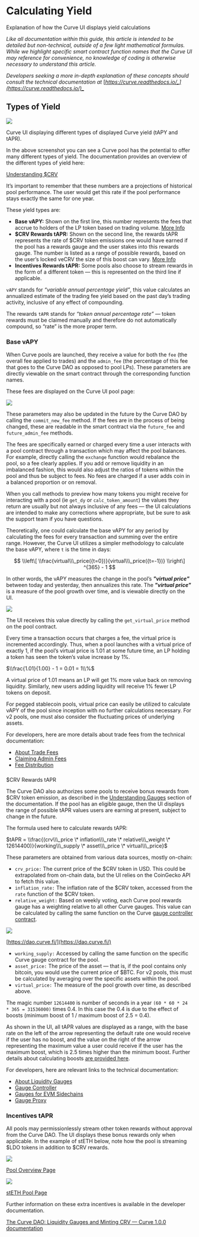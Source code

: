 # Calculating Yield

Explanation of how the Curve UI displays yield calculations

_Like all documentation within this guide, this article is intended to be detailed but non-technical, outside of a few light mathematical formulas. While we highlight specific smart contract function names that the Curve UI may reference for convenience, no knowledge of coding is otherwise necessary to understand this article._

_Developers seeking a more in-depth explanation of these concepts should consult the technical documentation at_ [_https://curve.readthedocs.io/_](https://curve.readthedocs.io/)_​_

## Types of Yield

![](https://2254922201-files.gitbook.io/~/files/v0/b/gitbook-x-prod.appspot.com/o/spaces%2F-MFA0rQI3SzfbVFgp3Ic%2Fuploads%2FuU5W9iUW3C2C8XLwunvN%2Fimage.png?alt=media&token=ea3b4fe0-1297-4df0-9f45-71860c323d60)

Curve UI displaying different types of displayed Curve yield (tAPY and tAPR).

In the above screenshot you can see a Curve pool has the potential to offer many different types of yield. The documentation provides an overview of the different types of yield here:

[Understanding $CRV](/crv-token/understanding-crv)

It’s important to remember that these numbers are a projections of historical pool performance. The user would get this rate if the pool performance stays exactly the same for one year.

These yield types are:

*   **Base vAPY:** Shown on the first line, this number represents the fees that accrue to holders of the LP token based on trading volume. [More Info](https://resources.curve.fi/lp/understanding-curve-pools)​
*   **$CRV Rewards tAPR:** Shown on the second line, the rewards tAPR represents the rate of $CRV token emissions one would have earned if the pool has a rewards gauge and the user stakes into this rewards gauge. The number is listed as a range of possible rewards, based on the user’s locked veCRV the size of this boost can vary. [More Info](https://resources.curve.fi/reward-gauges/understanding-gauges)​
*   **Incentives Rewards tAPR:** Some pools also choose to stream rewards in the form of a different token — this is represented on the third line if applicable.

`vAPY` stands for _“variable annual percentage yield”_, this value calculates an annualized estimate of the trading fee yield based on the past day’s trading activity, inclusive of any effect of compounding.

The rewards `tAPR` stands for _“token annual percentage rate”_ — token rewards must be claimed manually and therefore do not automatically compound, so “rate” is the more proper term.

### Base vAPY

When Curve pools are launched, they receive a value for both the `fee` (the overall fee applied to trades) and the `admin_fee` (the percentage of this fee that goes to the Curve DAO as opposed to pool LPs). These parameters are directly viewable on the smart contract through the corresponding function names.

These fees are displayed on the Curve UI pool page:

![](https://2254922201-files.gitbook.io/~/files/v0/b/gitbook-x-prod.appspot.com/o/spaces%2F-MFA0rQI3SzfbVFgp3Ic%2Fuploads%2FOdWnoPKYUYbnkdJk3hcB%2Fimage.png?alt=media&token=8a6f3f31-39aa-413d-90b5-cdd6cb9859a9)

These parameters may also be updated in the future by the Curve DAO by calling the `commit_new_fee` method. If the fees are in the process of being changed, these are readable in the smart contract via the `future_fee` and `future_admin_fee` methods.

The fees are specifically earned or charged every time a user interacts with a pool contract through a transaction which may affect the pool balances. For example, directly calling the `exchange` function would rebalance the pool, so a fee clearly applies. If you add or remove liquidity in an imbalanced fashion, this would also adjust the ratios of tokens within the pool and thus be subject to fees. No fees are charged if a user adds coin in a balanced proportion or on removal.

When you call methods to preview how many tokens you might receive for interacting with a pool (ie `get_dy` or `calc_token_amount`) the values they return are usually but not always inclusive of any fees — the UI calculations are intended to make any corrections where appropriate, but be sure to ask the support team if you have questions.

Theoretically, one could calculate the base vAPY for any period by calculating the fees for every transaction and summing over the entire range. However, the Curve UI utilizes a simpler methodology to calculate the base vAPY, where `t` is the time in days:

$$
\\left\[ \\frac{virtual\\\_price({t=0})}{virtual\\\_price({t=-1})} \\right\] ^{365} - 1
$$

In other words, the vAPY measures the change in the pool’s _**"virtual price"**_ between today and yesterday, then annualizes this rate. The _**"virtual price"**_ is a measure of the pool growth over time, and is viewable directly on the UI.

![](https://2254922201-files.gitbook.io/~/files/v0/b/gitbook-x-prod.appspot.com/o/spaces%2F-MFA0rQI3SzfbVFgp3Ic%2Fuploads%2FqqcRLlYyvbn5A0bDD4WN%2Fimage.png?alt=media&token=f237c6ce-a9d6-4947-b419-35525b1752c3)


The UI receives this value directly by calling the `get_virtual_price` method on the pool contract.

Every time a transaction occurs that charges a fee, the virtual price is incremented accordingly. Thus, when a pool launches with a virtual price of exactly 1, if the pool’s virtual price is 1.01 at some future time, an LP holding a token has seen the token’s value increase by 1%.

$\\frac{1.01}{1.00} - 1 = 0.01 = 1\\%$

A virtual price of 1.01 means an LP will get 1% more value back on removing liquidity. Similarly, new users adding liquidity will receive 1% fewer LP tokens on deposit.

For pegged stablecoin pools, virtual price can easily be utilized to calculate vAPY of the pool since inception with no further calculations necessary. For v2 pools, one must also consider the fluctuating prices of underlying assets.

For developers, here are more details about trade fees from the technical documentation:

*   ​[About Trade Fees](https://curve.readthedocs.io/factory-deployer.html?highlight=fees#trade-fees)​
*   ​[Claiming Admin Fees](https://curve.readthedocs.io/factory-pools.html?highlight=fees#claiming-admin-fees)​
*   ​[Fee Distribution](https://curve.readthedocs.io/dao-fees.html?highlight=fees#fee-distribution)​
    

### 

$CRV Rewards tAPR[](#usdcrv-rewards-tapr)

The Curve DAO also authorizes some pools to receive bonus rewards from $CRV token emission, as described in the [Understanding Gauges](https://resources.curve.fi/reward-gauges/understanding-gauges) section of the documentation. If the pool has an eligible gauge, then the UI displays the range of possible tAPR values users are earning at present, subject to change in the future.

The formula used here to calculate rewards tAPR:

$tAPR = \\frac{(crv\\\_price \* inflation\\\_rate \* relative\\\_weight \* 12614400)}{working\\\_supply \* asset\\\_price \* virtual\\\_price}​​$

These parameters are obtained from various data sources, mostly on-chain:

*   `crv_price:` The current price of the $CRV token in USD. This could be extrapolated from on-chain data, but the UI relies on the CoinGecko API to fetch this value.
*   `inflation_rate:` The inflation rate of the $CRV token, accessed from the `rate` function of the $CRV token.
*   `relative_weight:` Based on weekly voting, each Curve pool rewards gauge has a weighting relative to all other Curve gauges. This value can be calculated by calling the same function on the Curve [gauge controller contract](https://curve.readthedocs.io/dao-gauges.html#the-gauge-controller).
    
![](https://2254922201-files.gitbook.io/~/files/v0/b/gitbook-x-prod.appspot.com/o/spaces%2F-MFA0rQI3SzfbVFgp3Ic%2Fuploads%2FkbK4WEzw5h5a4KRPjvt5%2Fimage.png?alt=media&token=7b88916f-c1ca-47c4-bb1c-5ba90180ef6a)

​[https://dao.curve.fi/](https://dao.curve.fi/)​

*   `working_supply:` Accessed by calling the same function on the specific Curve gauge contract for the pool.
*   `asset_price:` The price of the asset — that is, if the pool contains only bitcoin, you would use the current price of $BTC. For v2 pools, this must be calculated by averaging over the specific assets within the pool.
*   `virtual_price:` The measure of the pool growth over time, as described above.
    
The magic number `12614400` is number of seconds in a year `(60 * 60 * 24 * 365 = 31536000)` times 0.4. In this case the 0.4 is due to the effect of boosts (minimum boost of 1 / maximum boost of 2.5 = 0.4).

As shown in the UI, all tAPR values are displayed as a range, with the base rate on the left of the arrow representing the default rate one would receive if the user has no boost, and the value on the right of the arrow representing the maximum value a user could receive if the user has the maximum boost, which is 2.5 times higher than the minimum boost. Further details about calculating boosts [are provided here](https://resources.curve.fi/governance/vote-locking-boost#how-is-your-boost-calculated).

For developers, here are relevant links to the technical documentation:

*   ​[About Liquidity Gauges](https://curve.readthedocs.io/dao-gauges.html?highlight=gauge)​
*   ​[Gauge Controller](https://curve.readthedocs.io/dao-gauges.html#the-gauge-controller)​
*   ​[Gauges for EVM Sidechains](https://curve.readthedocs.io/dao-gauges-sidechain.html)​
*   ​[Gauge Proxy](https://curve.readthedocs.io/dao-ownership.html?highlight=gauge#gaugeproxy)​
    
### Incentives tAPR

All pools may permissionlessly stream other token rewards without approval from the Curve DAO. The UI displays these bonus rewards only when applicable. In the example of stETH below, note how the pool is streaming $LDO tokens in addition to $CRV rewards.

![](https://2254922201-files.gitbook.io/~/files/v0/b/gitbook-x-prod.appspot.com/o/spaces%2F-MFA0rQI3SzfbVFgp3Ic%2Fuploads%2FeVepA0567eDpywgwnLm5%2Fimage.png?alt=media&token=ac4507a4-8ef3-4647-9dc7-e43ba1e595e7)

​[Pool Overview Page](https://curve.fi/#/ethereum/pools)​

![](https://2254922201-files.gitbook.io/~/files/v0/b/gitbook-x-prod.appspot.com/o/spaces%2F-MFA0rQI3SzfbVFgp3Ic%2Fuploads%2FflHlTfGPJlMu6UWF8TSo%2Fimage.png?alt=media&token=0877737d-7d27-48be-8461-0c6184b771bd)

​[stETH Pool Page](https://curve.fi/#/ethereum/pools/steth/deposit)​

Further information on these extra incentives is available in the developer documentation.

[The Curve DAO: Liquidity Gauges and Minting CRV — Curve 1.0.0 documentation](https://curve.readthedocs.io/dao-gauges.html?highlight=reward_token#liquiditygaugereward)
